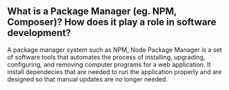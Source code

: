 ## What is a Package Manager (eg. NPM, Composer)? How does it play a role in software development?

A package manager system such as NPM, Node Package Manager is a set of software tools that automates the process of installing, upgrading, configuring, and removing computer programs for a  web application. It install dependecies that are needed to run the application properly and are designed so that manual updates are no longer needed.

